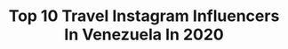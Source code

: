 ---
title: Top 10 Travel Instagram Influencers In Venezuela In 2020
description: >-
  Find top travel Instagram influencers in Venezuela in 2020. Most popular hashtags: #yomequedoencasa #tbt #cuarentena #botas.
platform: Instagram
profiles:
  - username: "michymolero"
    fullname: >-
      Michy Molero
    location: "Venezuela"
    followers: 39618
    engagement: 1897
    commentsToLikes: 0.018224
    id: ckap1f3vfubv10i78a0usbzm3
    verified: false
    hashtags: "#losamo, #cinaruco, #vamosvenezuela, #madrenaturaleza"
  - username: "ninoskavasqueza"
    fullname: >-
      Ninoska Vasquez
    location: "Venezuela"
    followers: 690801
    engagement: 465
    commentsToLikes: 0.017931
    id: ck0twi5ahfhji0i19ecdnd6fl
    verified: true
    hashtags: "#infinite, #newcolor, #yoga, #tbt"
  - username: "dailizmorillo"
    fullname: >-
      Dailiz | FASHION & LIFESTYLE
    location: "Venezuela"
    followers: 21883
    engagement: 308
    commentsToLikes: 0.031880
    id: ck5hr53vaua1f0i11mp4uyxtf
    verified: false
    hashtags: "#hairlook, #happy, #spraytan, #tan"
  - username: "juandiegobecerra"
    fullname: >-
      Networker & Trader 🌍
    location: "Venezuela"
    followers: 37578
    engagement: 588
    commentsToLikes: 0.005981
    id: ck14gpj1i6ego0i19mtmoh1hp
    verified: false
    hashtags: "#tb, #unidos, #sipuedesquedateencasa"
  - username: "melaniedetoni"
    fullname: >-
      Melanie De Toni
    location: "Venezuela"
    followers: 41920
    engagement: 502
    commentsToLikes: 0.025933
    id: ck0tv8bhnaamx0i19r1726lv0
    verified: false
    hashtags: "#melaniedetoni, #yomequedoencasa, #worldshipping, #workshop"
  - username: "enmanuelguedez1"
    fullname: >-
      Enmanuel | Travel Blogger🇻🇪
    location: "Venezuela"
    followers: 5873
    engagement: 326
    commentsToLikes: 0.052616
    id: ck0u88eej6q3q0i19xqh2lngk
    verified: false
    hashtags: "#sonre, #emprendeonline, #resucit, #sonreirsiempre"
  - username: "steffysoccer"
    fullname: >-
      Steffy García - Cachaca 💙
    location: "Venezuela"
    followers: 22185
    engagement: 230
    commentsToLikes: 0.017869
    id: ckap1szetw05m0i78rxbzfs5n
    verified: false
    hashtags: "#soocerlife, #elbal, #inside, #felizd"
  - username: "misaelbencosme"
    fullname: >-
      Misael Bencosme
    location: "Venezuela"
    followers: 19224
    engagement: 439
    commentsToLikes: 0.019496
    id: ck5bumxs7i2qb0i11rtv54xvo
    verified: false
    hashtags: "#baby, #pregnancy, #birthday, #pregnant"
  - username: "antonellagualtieri"
    fullname: >-
      Anto Gualtieri👑
    location: "Venezuela"
    followers: 3870
    engagement: 1771
    commentsToLikes: 0.040849
    id: ckaotxa4xxwyj0i78kclho5o1
    verified: false
    hashtags: ""
  - username: "maruliriano"
    fullname: >-
      ⠀⠀⠀⠀⠀⠀⠀⠀ ⠀⠀⠀⠀⠀⠀Maru Liriano
    location: "Venezuela"
    followers: 31745
    engagement: 334
    commentsToLikes: 0.014023
    id: ck5btoekugbgz0i11vetmiv3o
    verified: false
    hashtags: "#hogares"
---